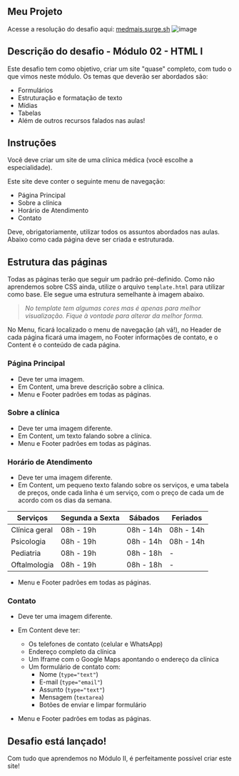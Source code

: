 ## Meu Projeto
Acesse a resolução do desafio aqui: [medmais.surge.sh](http://medmais.surge.sh)
![image](https://github.com/user-attachments/assets/6dc9e07d-7096-4a98-b1a2-5dca9c46dadb)



## Descrição do desafio - Módulo 02 - HTML I

Este desafio tem como objetivo, criar um site "quase" completo, com tudo o que vimos neste módulo. Os temas que deverão ser abordados são:

- Formulários
- Estruturação e formatação de texto
- Mídias
- Tabelas
- Além de outros recursos falados nas aulas!

## Instruções

Você deve criar um site de uma clínica médica (você escolhe a especialidade).

Este site deve conter o seguinte menu de navegação:

- Página Principal
- Sobre a clínica
- Horário de Atendimento
- Contato

Deve, obrigatoriamente, utilizar todos os assuntos abordados nas aulas. Abaixo como cada página deve ser criada e estruturada.

## Estrutura das páginas

Todas as páginas terão que seguir um padrão pré-definido. Como não aprendemos sobre CSS ainda, utilize o arquivo `template.html` para utilizar como base. Ele segue uma estrutura semelhante à imagem abaixo.

> *No template tem algumas cores mas é apenas para melhor visualização. Fique à vontade para alterar da melhor forma.*

No Menu, ficará localizado o menu de navegação (ah vá!), no Header de cada página ficará uma imagem, no Footer informações de contato, e o Content é o conteúdo de cada página.

### Página Principal

- Deve ter uma imagem.
- Em Content, uma breve descrição sobre a clínica.
- Menu e Footer padrões em todas as páginas.

### Sobre a clínica

- Deve ter uma imagem diferente.
- Em Content, um texto falando sobre a clínica.
- Menu e Footer padrões em todas as páginas.

### Horário de Atendimento

- Deve ter uma imagem diferente.
- Em Content, um pequeno texto falando sobre os serviços, e uma tabela de preços, onde cada linha é um serviço, com o preço de cada um de acordo com os dias da semana.

| Serviços        | Segunda a Sexta | Sábados | Feriados |
|-----------------|-----------------|---------|----------|
| Clínica geral   | 08h - 19h       | 08h - 14h | 08h - 14h |
| Psicologia      | 08h - 19h       | 08h - 14h | 08h - 14h |
| Pediatria       | 08h - 19h       | 08h - 18h | -        |
| Oftalmologia    | 08h - 19h       | 08h - 18h | -        |

- Menu e Footer padrões em todas as páginas.

### Contato

- Deve ter uma imagem diferente.
- Em Content deve ter:
  - Os telefones de contato (celular e WhatsApp)
  - Endereço completo da clínica
  - Um Iframe com o Google Maps apontando o endereço da clínica
  - Um formulário de contato com:
    - Nome (`type="text"`)
    - E-mail (`type="email"`)
    - Assunto (`type="text"`)
    - Mensagem (`textarea`)
    - Botões de enviar e limpar formulário

- Menu e Footer padrões em todas as páginas.

## Desafio está lançado!

Com tudo que aprendemos no Módulo II, é perfeitamente possível criar este site!
